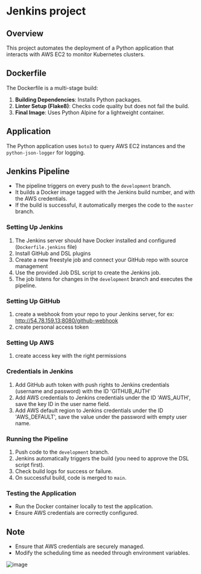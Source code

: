#  Jenkins project

## Overview
This project automates the deployment of a Python application that interacts with AWS EC2 to monitor Kubernetes clusters.

## Dockerfile
The Dockerfile is a multi-stage build:
1. **Building Dependencies**: Installs Python packages.
2. **Linter Setup (Flake8)**: Checks code quality but does not fail the build.
3. **Final Image**: Uses Python Alpine for a lightweight container.

## Application
The Python application uses `boto3` to query AWS EC2 instances and the `python-json-logger` for logging.

## Jenkins Pipeline
- The pipeline triggers on every push to the `development` branch.
- It builds a Docker image tagged with the Jenkins build number, and with the AWS credentials.
- If the build is successful, it automatically merges the code to the `master` branch.

### Setting Up Jenkins
1. The Jenkins server should have Docker installed and configured (`Dockerfile.jenkins` file)
2. Install GitHub and DSL plugins
4. Create a new freestyle job and connect your GitHub repo with source management
5. Use the provided Job DSL script to create the Jenkins job.
6. The job listens for changes in the `development` branch and executes the pipeline.

### Setting Up GitHub
1. create a webhook from your repo to your Jenkins server, for ex: http://54.78.159.13:8080/github-webhook
2. create personal access token

### Setting Up AWS
1. create access key with the right permissions

### Credentials in Jenkins
1. Add GitHub auth token with push rights to Jenkins credentials (username and password) with the ID 'GITHUB_AUTH'
2. Add AWS credentials to Jenkins credentials under the ID 'AWS_AUTH', save the key ID in the user name field.
3. Add AWS default region to Jenkins credentials under the ID 'AWS_DEFAULT', save the value under the password with empty user name.

### Running the Pipeline
1. Push code to the `development` branch.
2. Jenkins automatically triggers the build (you need to approve the DSL script first).
3. Check build logs for success or failure.
4. On successful build, code is merged to `main`.

### Testing the Application
- Run the Docker container locally to test the application.
- Ensure AWS credentials are correctly configured.

## Note
- Ensure that AWS credentials are securely managed.
- Modify the scheduling time as needed through environment variables.


![image](https://github.com/matanshikli/jenkins/assets/106749791/fe70cfa5-80ae-44ae-a5d4-db3c3d1e25e1)
